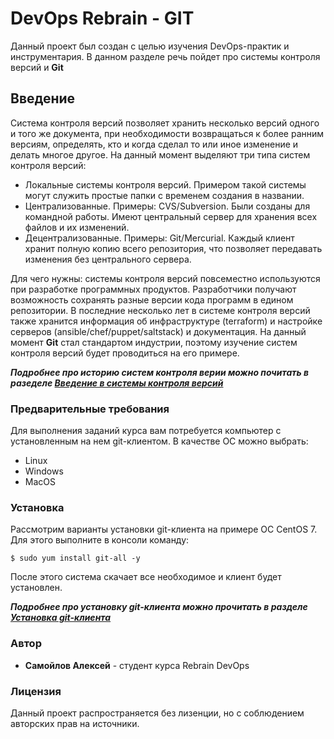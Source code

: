 # DevOps Rebrain - GIT
Данный проект был создан с целью изучения DevOps-практик и инструментария. В данном разделе речь пойдет про системы контроля версий и **Git**

## Введение
Система контроля версий позволяет хранить несколько версий одного и того же документа, при необходимости возвращаться к более ранним версиям, определять, кто и когда сделал то или иное изменение и делать многое другое. На данный момент выделяют три типа систем контроля версий:

* Локальные системы контроля версий. Примером такой системы могут служить простые папки с временем создания в названии.
* Централизованные. Примеры: CVS/Subversion. Были созданы для командной работы. Имеют центральный сервер для хранения всех файлов и их изменений.
* Децентрализованные. Примеры: Git/Mercurial. Каждый клиент хранит полную копию всего репозитория, что позволяет передавать изменения без центрального сервера.

Для чего нужны: системы контроля версий повсеместно используются при разработке программных продуктов. Разработчики получают возможность сохранять разные версии кода программ в едином репозитории. В последние несколько лет в системе контроля версий также хранится информация об инфраструктуре (terraform) и настройке серверов (ansible/chef/puppet/saltstack) и документация.
На данный момент **Git** стал стандартом индустрии, поэтому изучение систем контроля версий будет проводиться на его примере.

__*Подробнее про историю систем контроля верии можно почитать в разеделе [Введение в системы контроля версий](https://git-scm.com/book/ru/v2/%D0%92%D0%B2%D0%B5%D0%B4%D0%B5%D0%BD%D0%B8%D0%B5-%D0%9E-%D1%81%D0%B8%D1%81%D1%82%D0%B5%D0%BC%D0%B5-%D0%BA%D0%BE%D0%BD%D1%82%D1%80%D0%BE%D0%BB%D1%8F-%D0%B2%D0%B5%D1%80%D1%81%D0%B8%D0%B9)*__
### Предварительные требования
Для выполнения заданий курса вам потребуется компьютер с установленным на нем git-клиентом. В качестве ОС можно выбрать:
* Linux
* Windows
* MacOS
### Установка 
Рассмотрим варианты установки git-клиента на примере ОС CentOS 7. Для этого выполните в консоли команду: 
```
$ sudo yum install git-all -y
```
После этого система скачает все необходимое и клиент будет установлен.
 
__*Подробнее про установку git-клиента можно прочитать в разделе [Установка git-клиента](https://git-scm.com/book/ru/v2/%D0%92%D0%B2%D0%B5%D0%B4%D0%B5%D0%BD%D0%B8%D0%B5-%D0%A3%D1%81%D1%82%D0%B0%D0%BD%D0%BE%D0%B2%D0%BA%D0%B0-Git)*__ 

### Автор
* **Самойлов Алексей** - студент курса Rebrain DevOps
### Лицензия
Данный проект распространяется без лизенции, но с соблюдением авторских прав на источники.
